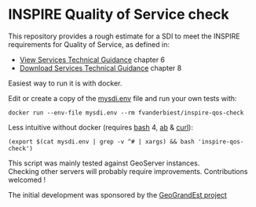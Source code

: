 # INSPIRE Quality of Service check

This repository provides a rough estimate for a SDI to meet the INSPIRE requirements for Quality of Service, as defined in:
 * [View Services Technical Guidance](http://inspire.ec.europa.eu/documents/Network_Services/TechnicalGuidance_ViewServices_v3.11.pdf) chapter 6
 * [Download Services Technical Guidance](http://inspire.ec.europa.eu/documents/Network_Services/Technical_Guidance_Download_Services_v3.1.pdf) chapter 8


Easiest way to run it is with docker.

Edit or create a copy of the [mysdi.env](https://github.com/fvanderbiest/inspire-qos-check/blob/master/mysdi.env) file and run your own tests with:
```
docker run --env-file mysdi.env --rm fvanderbiest/inspire-qos-check
```

Less intuitive without docker (requires [bash](https://www.gnu.org/software/bash/) 4, [ab](https://httpd.apache.org/docs/2.4/programs/ab.html) & [curl](https://curl.haxx.se/)):
```
(export $(cat mysdi.env | grep -v ^# | xargs) && bash 'inspire-qos-check')
```

This script was mainly tested against GeoServer instances.  
Checking other servers will probably require improvements. Contributions welcomed !

The initial development was sponsored by the [GeoGrandEst project](https://twitter.com/geograndest)
